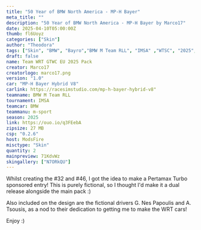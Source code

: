 ```yaml
---
title: "50 Year of BMW North America - MP-H Bayer"
meta_title: ""
description: "50 Year of BMW North America - MP-H Bayer by Marco17"
date: 2025-04-10T05:00:00Z
thumb: fl6Uoyz
categories: ["Skin"]
author: "Theodora"
tags: ["Skin", "BMW", "Bayro","BMW M Team RLL", "IMSA" ,"WTSC", "2025", "Marco17"]
draft: false
name: Team WRT GTWC EU 2025 Pack
creator: Marco17
creatorlogo: marco17.png
version: "1.0"
car: "MP-H Bayer Hybrid V8"
carlink: https://racesimstudio.com/mp-h-bayer-hybrid-v8"
teamname: BMW M Team RLL
tournament: IMSA
teamcar: BMW
teammanu: m-sport
season: 2025 
link: https://ouo.io/q3FEebA
zipsize: 27 MB
csp: "0.2.6"
host: ModsFire
misctype: "Skin"
quantity: 2
mainpreview: 71KdvWz
skingallery: ["N7ORkQU"]
---
```


Whilst creating the #32 and #46, I got the idea to make a Pertamax Turbo sponsored entry! This is purely fictional, so I thought I'd make it a dual release alongside the main pack :)

Also included on the design are the fictional drivers G. Nes Papoulis and A. Tsousis, as a nod to their dedication to getting me to make the WRT cars! 

Enjoy :)
